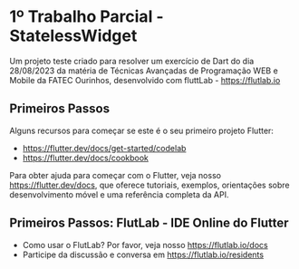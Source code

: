 # 1º Trabalho Parcial - StatelessWidget

Um projeto teste criado para resolver um exercício de Dart do dia 28/08/2023 da matéria de Técnicas Avançadas de Programação WEB e Mobile da FATEC Ourinhos, desenvolvido com fluttLab - https://flutlab.io

## Primeiros Passos

Alguns recursos para começar se este é o seu primeiro projeto Flutter:

- https://flutter.dev/docs/get-started/codelab
- https://flutter.dev/docs/cookbook

Para obter ajuda para começar com o Flutter, veja nosso
https://flutter.dev/docs, que oferece tutoriais,
exemplos, orientações sobre desenvolvimento móvel e uma referência completa da API.

## Primeiros Passos: FlutLab - IDE Online do Flutter

- Como usar o FlutLab? Por favor, veja nosso https://flutlab.io/docs
- Participe da discussão e conversa em https://flutlab.io/residents
